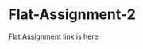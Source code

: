 # Flat-Assignment-2
[Flat Assignment link is here](https://drive.google.com/file/d/1GH46sq2s1pWIOU8qiGVMEKFCv6y1eu6T/view?usp=drivesdk)
